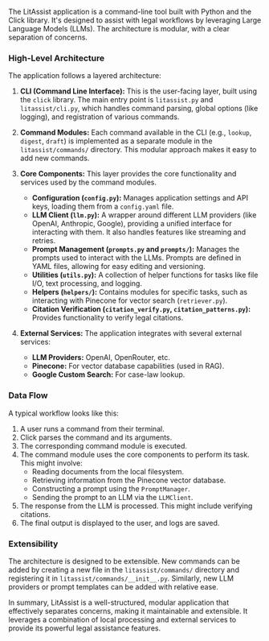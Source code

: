 The LitAssist application is a command-line tool built with Python and the Click library. It's designed to assist with legal workflows by leveraging Large Language Models (LLMs). The architecture is modular, with a clear separation of concerns.

### High-Level Architecture

The application follows a layered architecture:

1.  **CLI (Command Line Interface):** This is the user-facing layer, built using the `click` library. The main entry point is `litassist.py` and `litassist/cli.py`, which handles command parsing, global options (like logging), and registration of various commands.

2.  **Command Modules:** Each command available in the CLI (e.g., `lookup`, `digest`, `draft`) is implemented as a separate module in the `litassist/commands/` directory. This modular approach makes it easy to add new commands.

3.  **Core Components:** This layer provides the core functionality and services used by the command modules.
    *   **Configuration (`config.py`):** Manages application settings and API keys, loading them from a `config.yaml` file.
    *   **LLM Client (`llm.py`):** A wrapper around different LLM providers (like OpenAI, Anthropic, Google), providing a unified interface for interacting with them. It also handles features like streaming and retries.
    *   **Prompt Management (`prompts.py` and `prompts/`):** Manages the prompts used to interact with the LLMs. Prompts are defined in YAML files, allowing for easy editing and versioning.
    *   **Utilities (`utils.py`):** A collection of helper functions for tasks like file I/O, text processing, and logging.
    *   **Helpers (`helpers/`):** Contains modules for specific tasks, such as interacting with Pinecone for vector search (`retriever.py`).
    *   **Citation Verification (`citation_verify.py`, `citation_patterns.py`):**  Provides functionality to verify legal citations.

4.  **External Services:** The application integrates with several external services:
    *   **LLM Providers:** OpenAI, OpenRouter, etc.
    *   **Pinecone:** For vector database capabilities (used in RAG).
    *   **Google Custom Search:** For case-law lookup.

### Data Flow

A typical workflow looks like this:

1.  A user runs a command from their terminal.
2.  Click parses the command and its arguments.
3.  The corresponding command module is executed.
4.  The command module uses the core components to perform its task. This might involve:
    *   Reading documents from the local filesystem.
    *   Retrieving information from the Pinecone vector database.
    *   Constructing a prompt using the `PromptManager`.
    *   Sending the prompt to an LLM via the `LLMClient`.
5.  The response from the LLM is processed. This might include verifying citations.
6.  The final output is displayed to the user, and logs are saved.

### Extensibility

The architecture is designed to be extensible. New commands can be added by creating a new file in the `litassist/commands/` directory and registering it in `litassist/commands/__init__.py`. Similarly, new LLM providers or prompt templates can be added with relative ease.

In summary, LitAssist is a well-structured, modular application that effectively separates concerns, making it maintainable and extensible. It leverages a combination of local processing and external services to provide its powerful legal assistance features.
